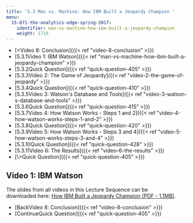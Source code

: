 ```yaml
---
title: '5.3 Man vs. Machine: How IBM Built a Jeopardy Champion '
menu:
  15-071-the-analytics-edge-spring-2017:
    identifier: man-vs-machine-how-ibm-built-a-jeopardy-champion
    weight: 1710
---
```

*   [<Video 8: Conclusion]({{< ref "video-8-conclusion" >}})
*   [5.3.1Video 1: IBM Watson]({{< ref "man-vs-machine-how-ibm-built-a-jeopardy-champion" >}})
*   [5.3.2Quick Question]({{< ref "quick-question-405" >}})
*   [5.3.3Video 2: The Game of Jeopardy]({{< ref "video-2-the-game-of-jeopardy" >}})
*   [5.3.4Quick Question]({{< ref "quick-question-410" >}})
*   [5.3.5Video 3: Watson's Database and Tools]({{< ref "video-3-watson-s-database-and-tools" >}})
*   [5.3.6Quick Question]({{< ref "quick-question-415" >}})
*   [5.3.7Video 4: How Watson Works - Steps 1 and 2]({{< ref "video-4-how-watson-works-steps-1-and-2" >}})
*   [5.3.8Quick Question]({{< ref "quick-question-420" >}})
*   [5.3.9Video 5: How Watson Works - Steps 3 and 4]({{< ref "video-5-how-watson-works-steps-3-and-4" >}})
*   [5.3.10Quick Question]({{< ref "quick-question-428" >}})
*   [5.3.11Video 6: The Results]({{< ref "video-6-the-results" >}})
*   [\\>Quick Question]({{< ref "quick-question-405" >}})

Video 1: IBM Watson
-------------------

The slides from all videos in this Lecture Sequence can be downloaded here: [How IBM Built a Jeopardy Champion (PDF - 1.1MB)](https://open-learning-course-data.s3.amazonaws.com/15-071-the-analytics-edge-spring-2017/9f0a99f904ea108b0f217a0598a96091_MIT15_071S17_Unit5_Watson.pdf).

*   [BackVideo 8: Conclusion]({{< ref "video-8-conclusion" >}})
*   [ContinueQuick Question]({{< ref "quick-question-405" >}})